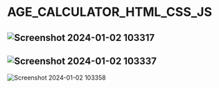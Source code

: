 # AGE_CALCULATOR_HTML_CSS_JS
![Screenshot 2024-01-02 103317](https://github.com/Amisha0971/AGE-CALCULATOR-HTML-CSS/assets/136344215/3c6937f4-1b08-42f5-bbdc-12780d66db18)
----------------------------------------------------------------------------------------
![Screenshot 2024-01-02 103337](https://github.com/Amisha0971/AGE-CALCULATOR-HTML-CSS/assets/136344215/6faef963-cce6-41e8-94ee-2a828457abf5)
------------------------------------------------------------------------------------------
![Screenshot 2024-01-02 103358](https://github.com/Amisha0971/AGE-CALCULATOR-HTML-CSS/assets/136344215/0625ae44-5be3-4921-83ef-69f632dd4333)
